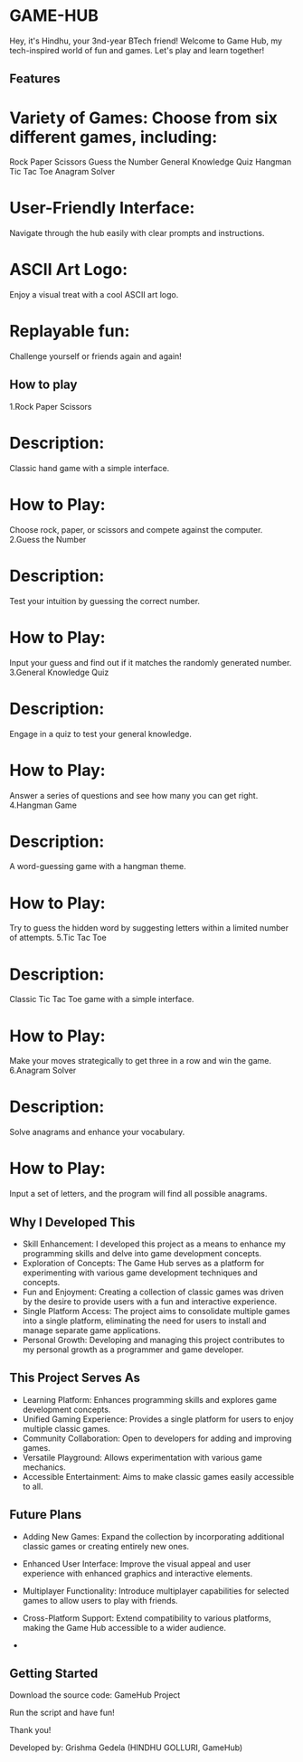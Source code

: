 # GAME-HUB

Hey, it's Hindhu, your 3nd-year BTech friend! Welcome to Game Hub, my tech-inspired world of fun and games. Let's play and learn together!

## Features
# Variety of Games: Choose from six different games, including:
Rock Paper Scissors
Guess the Number
General Knowledge Quiz
Hangman
Tic Tac Toe
Anagram Solver


# User-Friendly Interface:
Navigate through the hub easily with clear prompts and instructions.
# ASCII Art Logo: 
Enjoy a visual treat with a cool ASCII art logo.
# Replayable fun:
Challenge yourself or friends again and again!

## How to play
1.Rock Paper Scissors

# Description: 
Classic hand game with a simple interface.
# How to Play: 
Choose rock, paper, or scissors and compete against the computer.
2.Guess the Number

# Description:
Test your intuition by guessing the correct number.
# How to Play:
Input your guess and find out if it matches the randomly generated number.
3.General Knowledge Quiz

# Description:
Engage in a quiz to test your general knowledge.
# How to Play: 
Answer a series of questions and see how many you can get right.
4.Hangman Game

# Description: 
A word-guessing game with a hangman theme.
# How to Play:
Try to guess the hidden word by suggesting letters within a limited number of attempts.
5.Tic Tac Toe

# Description:
Classic Tic Tac Toe game with a simple interface.
# How to Play:
Make your moves strategically to get three in a row and win the game.
6.Anagram Solver

# Description:
Solve anagrams and enhance your vocabulary.
# How to Play:
Input a set of letters, and the program will find all possible anagrams.

## Why I Developed This
* Skill Enhancement: 
I developed this project as a means to enhance my programming skills and delve into game development concepts.
* Exploration of Concepts: 
The Game Hub serves as a platform for experimenting with various game development techniques and concepts.
* Fun and Enjoyment:
Creating a collection of classic games was driven by the desire to provide users with a fun and interactive experience.
* Single Platform Access: 
The project aims to consolidate multiple games into a single platform, eliminating the need for users to install and manage separate game applications.
* Personal Growth: 
Developing and managing this project contributes to my personal growth as a programmer and game developer.

## This Project Serves As
* Learning Platform:
Enhances programming skills and explores game development concepts.
* Unified Gaming Experience:
Provides a single platform for users to enjoy multiple classic games.
* Community Collaboration: 
Open to developers for adding and improving games.
* Versatile Playground: Allows experimentation with various game mechanics.
* Accessible Entertainment: Aims to make classic games easily accessible to all.

## Future Plans
* Adding New Games: 
Expand the collection by incorporating additional classic games or creating entirely new ones.
* Enhanced User Interface: Improve the visual appeal and user experience with enhanced graphics and interactive elements.
* Multiplayer Functionality: Introduce multiplayer capabilities for selected games to allow users to play with friends.
* Cross-Platform Support: Extend compatibility to various platforms, making the Game Hub accessible to a wider audience.

* 
## Getting Started

Download the source code: GameHub Project

Run the script and have fun!

Thank you!

Developed by: Grishma Gedela (HINDHU GOLLURI, GameHub)
